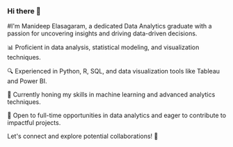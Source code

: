 ### Hi there 👋

#I'm Manideep Elasagaram, a dedicated Data Analytics graduate with a passion for uncovering insights and driving data-driven decisions.

📊 Proficient in data analysis, statistical modeling, and visualization techniques.

🔍 Experienced in Python, R, SQL, and data visualization tools like Tableau and Power BI.

🌱 Currently honing my skills in machine learning and advanced analytics techniques.

📧 Open to full-time opportunities in data analytics and eager to contribute to impactful projects.

Let's connect and explore potential collaborations! 🌟
<!--
**manideepelasagaram/manideepelasagaram** is a ✨ _special_ ✨ repository because its `README.md` (this file) appears on your GitHub profile.

Here are some ideas to get you started:

- 🔭 I’m currently working on ...
- 🌱 I’m currently learning ...
- 👯 I’m looking to collaborate on ...
- 🤔 I’m looking for help with ...
- 💬 Ask me about ...
- 📫 How to reach me: ...
- 😄 Pronouns: ...
- ⚡ Fun fact: ...
-->

